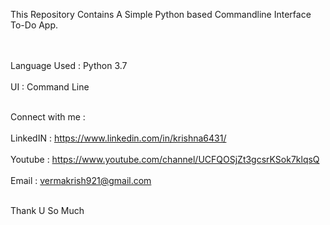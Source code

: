 This Repository Contains A Simple Python based Commandline Interface To-Do App.
<br><br><br>

Language Used : Python 3.7<br><br>
UI : Command Line<br><br>




Connect with me :
<br><br>
LinkedIN : https://www.linkedin.com/in/krishna6431/
<br><br>
Youtube : https://www.youtube.com/channel/UCFQOSjZt3gcsrKSok7klqsQ
<br><br>
Email : vermakrish921@gmail.com
<br><br>

Thank U So Much
